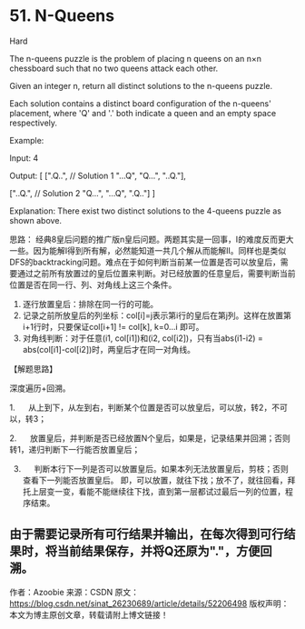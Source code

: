 # 51. N-Queens

Hard

The n-queens puzzle is the problem of placing n queens on an n×n chessboard such that no two queens attack each other.



Given an integer n, return all distinct solutions to the n-queens puzzle.

Each solution contains a distinct board configuration of the n-queens' placement, where 'Q' and '.' both indicate a queen and an empty space respectively.

Example:

Input: 4

Output: [
 [".Q..",  // Solution 1
  "...Q",
  "Q...",
  "..Q."],

 ["..Q.",  // Solution 2
  "Q...",
  "...Q",
  ".Q.."]
]

Explanation: There exist two distinct solutions to the 4-queens puzzle as shown above.


思路：
经典8皇后问题的推广版n皇后问题。两题其实是一回事，I的难度反而更大一些。因为能解I得到所有解，必然能知道一共几个解从而能解II。同样也是类似DFS的backtracking问题。难点在于如何判断当前某一位置是否可以放皇后，需要通过之前所有放置过的皇后位置来判断。对已经放置的任意皇后，需要判断当前位置是否在同一行、列、对角线上这三个条件。
1. 逐行放置皇后：排除在同一行的可能。
2. 记录之前所放皇后的列坐标：col[i]=j表示第i行的皇后在第j列。这样在放置第i+1行时，只要保证col[i+1] != col[k], k=0...i 即可。
3. 对角线判断：对于任意(i1, col[i1])和(i2, col[i2])，只有当abs(i1-i2) = abs(col[i1]-col[i2])时，两皇后才在同一对角线。


【解题思路】

深度遍历+回溯。

1.      从上到下，从左到右，判断某个位置是否可以放皇后，可以放，转2，不可以，转3；

2.      放置皇后，并判断是否已经放置N个皇后，如果是，记录结果并回溯；否则转1，递归判断下一行能否放置皇后；

3.      判断本行下一列是否可以放置皇后。如果本列无法放置皇后，剪枝；否则查看下一列能否放置皇后。
即，可以放置，就往下找；放不了，就往回看，拜托上层变一变，看能不能继续往下找，直到第一层都试过最后一列的位置，程序结束。

由于需要记录所有可行结果并输出，在每次得到可行结果时，将当前结果保存，并将Q还原为"."，方便回溯。 
--------------------- 
作者：Azoobie 
来源：CSDN 
原文：https://blog.csdn.net/sinat_26230689/article/details/52206498 
版权声明：本文为博主原创文章，转载请附上博文链接！
